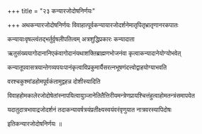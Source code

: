 +++
title = "२३ कन्यारजोदोषनिर्णयः"

+++
अथकन्यारजोदोषनिर्णयः विवाहात्पूर्वकन्यायारजोदर्शनेमातृपितृभ्रातृणानरकपातः

कन्यायाःवृषल्त्वंतद्भर्तुर्वृषलीपतित्वम् अत्रशुद्धिप्रकारः कन्यादाता

ऋतुसंख्ययागोदानानिएकंवागोदानंयथाशक्तिब्राह्मणभोजनंवा कृत्वाकन्यादानेयोग्योभवेत्

कन्यातूपवासत्रयान्तेगव्यपयःपानंकृत्वाविप्रकुमार्यैसरत्नभूषणंदत्त्वोद्वाहयोग्याभवति

वरश्चकुश्मांडहोमपूर्वकंतामुद्वहन्न दोशीस्यादिति

विवाहहोमकालेरजोदोषेतांस्नापयित्वायुञ्जानेतितैत्तिरीयमन्त्रेणप्रायश्चित्तंहुत्वाहोमतन्त्रंसमापयेत

यदातुदात्रभावाद्रजोदर्शनं तदाकन्यावर्षत्रयंप्रतीक्ष्यस्वयंवरंवृणुयात नात्रवरस्यापिदोषः

इतिकन्यारजोदोषनिर्णयः ॥
